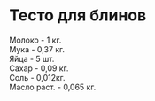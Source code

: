# Тесто для блинов
Молоко - 1 кг.  
Мука - 0,37 кг.  
Яйца - 5 шт.  
Сахар - 0,09 кг.  
Соль - 0,012кг.  
Масло раст. - 0,065 кг.  